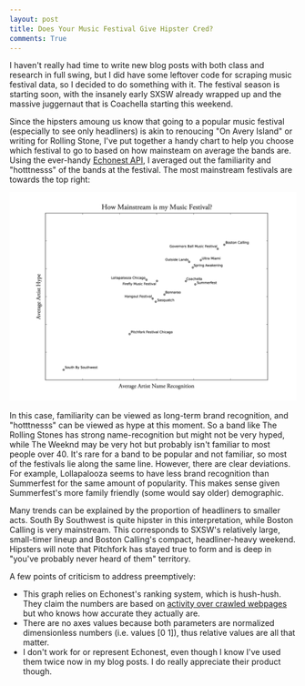 ```yaml
---
layout: post
title: Does Your Music Festival Give Hipster Cred? 
comments: True
---
```

I haven't really had time to write new blog posts with both class and research in full swing, but I did have some leftover code for scraping music festival data, so I decided to do something with it. The festival season is starting soon, with the insanely early SXSW already wrapped up and the massive juggernaut that is Coachella starting this weekend.

Since the hipsters amoung us know that going to a popular music festival (especially to see only headliners) is akin to renoucing "On Avery Island" or writing for Rolling Stone, I've put together a handy chart to help you choose which festival to go to based on how mainsteam on average the bands are. Using the ever-handy [Echonest API](http://developer.echonest.com/), I averaged out the familiarity and "hotttnesss" of the bands at the festival. The most mainstream festivals are towards the top right:

[![post-image-full](/assets/festivals/mainstream.png)](http://i.imgur.com/V7gqKiu.png)

In this case, familiarity can be viewed as long-term brand recognition, and "hotttnesss" can be viewed as hype at this moment. So a band like The Rolling Stones has strong name-recognition but might not be very hyped, while The Weeknd may be very hot but probably isn't familiar to most people over 40. It's rare for a band to be popular and not familiar, so most of the festivals lie along the same line. However, there are clear deviations. For example, Lollapalooza seems to have less brand recognition than Summerfest for the same amount of popularity. This makes sense given Summerfest's more family friendly (some would say older) demographic.

Many trends can be explained by the proportion of headliners to smaller acts. South By Southwest is quite hipster in this interpretation, while Boston Calling is very mainstream. This corresponds to SXSW's relatively large, small-timer lineup and Boston Calling's compact, headliner-heavy weekend. Hipsters will note that Pitchfork has stayed true to form and is deep in "you've probably never heard of them" territory. 

A few points of criticism to address preemptively:

* This graph relies on Echonest's ranking system, which is hush-hush. They claim the numbers are based on [activity over crawled webpages](https://developer.echonest.com/forums/thread/463) but who knows how accurate they actually are.
* There are no axes values because both parameters are normalized dimensionless numbers (i.e. values [0 1]), thus relative values are all that matter.
* I don't work for or represent Echonest, even though I know I've used them twice now in my blog posts. I do really appreciate their product though.

